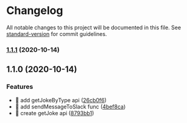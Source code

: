 # Changelog

All notable changes to this project will be documented in this file. See [standard-version](https://github.com/conventional-changelog/standard-version) for commit guidelines.

### [1.1.1](https://github.com/yeukfei02/random-joke-slack-serverless/compare/v1.1.0...v1.1.1) (2020-10-14)

## 1.1.0 (2020-10-14)


### Features

* 🎸 add getJokeByType api ([26cb0f6](https://github.com/yeukfei02/random-joke-slack-serverless/commit/26cb0f6fab98bfbc79dea7a2e3e576e790b62952))
* 🎸 add sendMessageToSlack func ([4bef8ca](https://github.com/yeukfei02/random-joke-slack-serverless/commit/4bef8cacc275224353cf1b854ac7b86eb41cd24b))
* 🎸 create getJoke api ([8793bb1](https://github.com/yeukfei02/random-joke-slack-serverless/commit/8793bb11916421135a6f931c8e316e5560549ce4))
